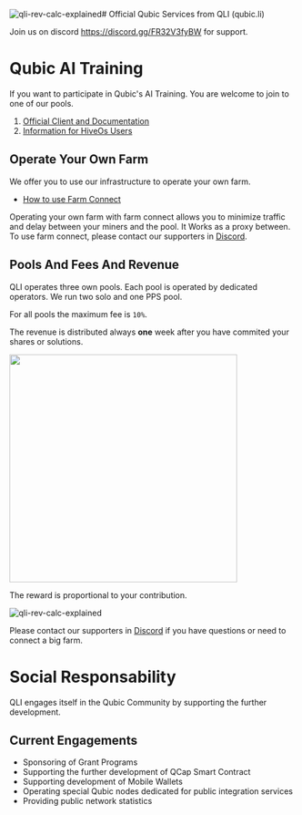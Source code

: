 ![qli-rev-calc-explained](https://github.com/user-attachments/assets/a4be1cd7-f904-492f-a13e-bb699cfd4c02)# Official Qubic Services from QLI (qubic.li)

Join us on discord https://discord.gg/FR32V3fyBW for support.

# Qubic AI Training
If you want to participate in Qubic's AI Training. You are welcome to join to one of our pools.

1. [Official Client and Documentation](https://github.com/qubic-li/client)
2. [Information for HiveOs Users](https://github.com/qubic-li/hiveos)

## Operate Your Own Farm
We offer you to use our infrastructure to operate your own farm.

- [How to use Farm Connect](https://github.com/qubic-li/client/blob/main/farm-connect.md)

Operating your own farm with farm connect allows you to minimize traffic and delay between your miners and the pool. It Works as a proxy between.
To use farm connect, please contact our supporters in [Discord](https://discord.gg/FR32V3fyBW).

## Pools And Fees And Revenue
QLI operates three own pools. Each pool is operated by dedicated operators. We run two solo and one PPS pool.

For all pools the maximum fee is `10%`.

The revenue is distributed always **one** week after you have commited your shares or solutions.

<img src="https://github.com/user-attachments/assets/56f61d70-d8f0-4540-adf9-c5e057c8b4f6" width="400">

The reward is proportional to your contribution.


![qli-rev-calc-explained](https://github.com/user-attachments/assets/0eb937c7-2e7f-4271-adb4-111d47f51ba0)


Please contact our supporters in [Discord](https://discord.gg/FR32V3fyBW) if you have questions or need to connect a big farm.

# Social Responsability
QLI engages itself in the Qubic Community by supporting the further development.

## Current Engagements
- Sponsoring of Grant Programs
- Supporting the further development of QCap Smart Contract
- Supporting development of Mobile Wallets
- Operating special Qubic nodes dedicated for public integration services
- Providing public network statistics

